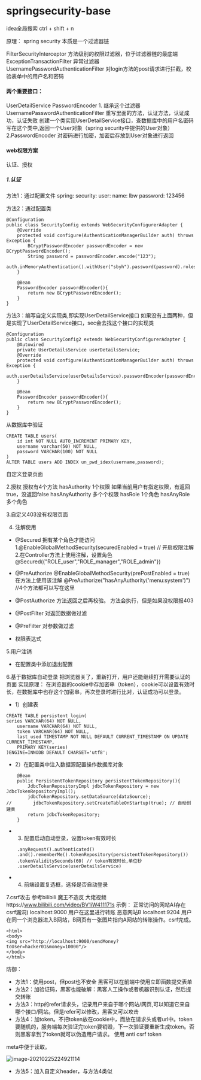 # springsecurity-base

idea全局搜索 ctrl + shift + n

原理：
spring security 本质是一个过滤器链

FilterSecurityInterceptor 方法级别的权限过滤器，位于过滤器链的最底端
ExceptionTransactionFilter 异常过滤器
UsernamePasswordAuthenticationFilter 对login方法的post请求进行拦截，校验表单中的用户名和密码


#### 两个重要接口：
UserDetailService
PasswordEncoder
1.
继承这个过滤器UsernamePasswordAuthenticationFilter 重写里面的方法，认证方法，认证成功，认证失败
创建一个类实现UserDetailService接口，查数据库中的用户名密码写在这个类中,返回一个User对象（spring security中提供的User对象）
2.PasswordEncoder
对密码进行加密，加密后存放到User对象进行返回

#### web权限方案
认证、授权
##### 1.认证
方法1：通过配置文件
spring:
  security:
    user:
      name: lbw
      password: 123456
      
方法2：通过配置类
~~~
@Configuration
public class SecurityConfig extends WebSecurityConfigurerAdapter {
    @Override
    protected void configure(AuthenticationManagerBuilder auth) throws Exception {
        BCryptPasswordEncoder passwordEncoder = new BCryptPasswordEncoder();
        String password = passwordEncoder.encode("123");
        auth.inMemoryAuthentication().withUser("sbyh").password(password).roles("admin");
    }
    
    @Bean
    PasswordEncoder passwordEncoder(){
        return new BCryptPasswordEncoder();
    }
}
~~~
方法3：编写自定义实现类,即实现UserDetailService接口
如果没有上面两种，但是实现了UserDetailService接口，sec会去找这个接口的实现类
~~~
@Configuration
public class SecurityConfig2 extends WebSecurityConfigurerAdapter {
    @Autowired
    private UserDetailsService userDetailsService;
    @Override
    protected void configure(AuthenticationManagerBuilder auth) throws Exception {
        auth.userDetailsService(userDetailsService).passwordEncoder(passwordEncoder());
    }

    @Bean
    PasswordEncoder passwordEncoder(){
        return new BCryptPasswordEncoder();
    }
}
~~~

从数据库中验证
~~~
CREATE TABLE users(
	id int NOT NULL AUTO_INCREMENT PRIMARY KEY,
	username varchar(50) NOT NULL,
	password VARCHAR(100) NOT NULL
)
ALTER TABLE users ADD INDEX un_pwd_idex(username,password);
~~~

自定义登录页面

2.授权
授权有4个方法
hasAuthority 1个权限 如果当前用户有指定权限，有返回true，没返回false
hasAnyAuthority 多个个权限
hasRole 1个角色
hasAnyRole 多个角色

3.自定义403没有权限页面

4. 注解使用
- @Secured 
拥有某个角色才能访问
1.@EnableGlobalMethodSecurity(securedEnabled = true) // 开启权限注解
2.在Controller方法上使用注解，设置角色
@Secured({"ROLE_user","ROLE_manager","ROLE_admin"})

- @PreAuthorize
@EnableGlobalMethodSecurity(prePostEnabled = true) 
在方法上使用该注解
@PreAuthorize("hasAnyAuthority('menu:system')") //4个方法都可以写在这里

- @PostAuthorize
方法返回之后再校验。
方法会执行，但是如果没权限报403

- @PostFilter
对返回数据做过滤

- @PreFilter
对参数做过滤

- 权限表达式

5.用户注销
- 在配置类中添加退出配置

6.基于数据库自动登录
把浏览器关了，重新打开，用户还能继续打开需要认证的页面
实现原理：
在浏览器的cookie中存加密串（token），cookie可以设置有效时长，在数据库中也存这个加密串，再次登录时进行比对，认证成功可以登录。
- 1）创建表
~~~
CREATE TABLE persistent_login(
series VARCHAR(64) NOT NULL,
	username VARCHAR(64) NOT NULL,
	token VARCHAR(64) NOT NULL,
	last_used TIMESTAMP NOT NULL DEFAULT CURRENT_TIMESTAMP ON UPDATE CURRENT_TIMESTAMP,
	PRIMARY KEY(series)
)ENGINE=INNODB DEFAULT CHARSET='utf8';
~~~
- 2）在配置类中注入数据源配置操作数据库对象
~~~
    @Bean
    public PersistentTokenRepository persistentTokenRepository(){
        JdbcTokenRepositoryImpl jdbcTokenRepository = new JdbcTokenRepositoryImpl();
        jdbcTokenRepository.setDataSource(dataSource);
//        jdbcTokenRepository.setCreateTableOnStartup(true); // 自动创建表
        return jdbcTokenRepository;
    }
~~~
- 3) 配置启动自动登录，设置token有效时长
~~~
    .anyRequest().authenticated()
    .and().rememberMe().tokenRepository(persistentTokenRepository())
    .tokenValiditySeconds(60) // token有效时长,单位秒
    .userDetailsService(userDetailsService)
~~~
- 4) 前端设置复选框，选择是否自动登录

7.csrf攻击
参考bilibili 魔王不造反 大佬视频https://www.bilibili.com/video/BV1iW411171s
示例：
正常访问的网站A(存在csrf漏洞) localhost:9000 用户在这里进行转账
恶意网站B localhost:9204 用户在同一个浏览器进入B网站，B网页有一张图片指向A网站的转账操作。csrf完成。
~~~
<html>
<body>
<img src="http://localhost:9000/sendMoney?toUser=hacker01&money=10000"/>
</body>
</html>
~~~

防御：
- 方法1：使用post，但post也不安全 黑客可以在前端中使用立即函数提交表单
- 方法2：加验证码，黑客也能破解：黑客人工操作或者机器识别认证，然后提交转账
- 方法3：http的refer请求头，记录用户来自于哪个网站/网页,可以知道它来自哪个接口/网站。但是refer可以修改，黑客又可以攻击
- 方法4：加token。不把token放在cookie中，而放在请求头或者url中。token要随机的，服务端每次验证完token要销毁，下一次验证要重新生成token。否则黑客拿到了token就可以伪造用户请求。
  使用 anti csrf token

meta中便于读取。

![image-20210225224921114](README.assets/image-20210225224921114.png)

- 方法5：加入自定义header，与方法4类似